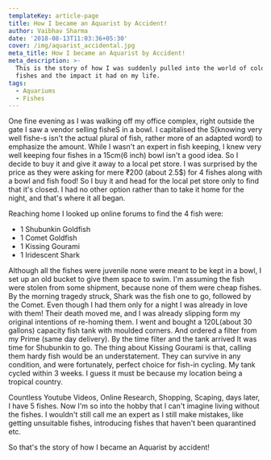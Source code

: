 ```yaml
---
templateKey: article-page
title: How I became an Aquarist by Accident!
author: Vaibhav Sharma
date: '2018-08-13T11:03:36+05:30'
cover: /img/aquarist_accidental.jpg
meta_title: How I became an Aquarist by Accident!
meta_description: >-
  This is the story of how I was suddenly pulled into the world of colorful
  fishes and the impact it had on my life.
tags:
  - Aquariums
  - Fishes
---
```

One fine evening as I was walking off my office complex, right outside the gate I saw a vendor selling fisheS in a bowl. I capitalised the S(knowing very well fishe-s isn't the actual plural of fish, rather more of an adapted word) to emphasize the amount. While I wasn't an expert in fish keeping, I knew very well keeping four fishes in a 15cm(6 inch) bowl isn't a good idea. So I decide to buy it and give it away to a local pet store. I was surprised by the price as they were asking for mere ₹200 (about 2.5$) for 4 fishes along with a bowl and fish food! So I buy it and head for the local pet store only to find that it's closed. I had no other option rather than to take it home for the night, and that's where it all began.

Reaching home I looked up online forums to find the 4 fish were:

* 1 Shubunkin Goldfish
* 1 Comet Goldfish 
* 1 Kissing Gourami 
* 1 Iridescent Shark 

Although all the fishes were juvenile none were meant to be kept in a bowl, I set up an old bucket to give them space to swim. I'm assuming the fish were stolen from some shipment, because none of them were cheap fishes. By the morning tragedy struck, Shark was the fish one to go, followed by the Comet. Even though I had them only for a night I was already in love with them! Their death moved me, and I was already slipping form my original intentions of re-homing them. I went and bought a 120L(about 30 gallons) capacity fish tank with moulded corners. And ordered a filter from my Prime (same day delivery). By the time filter and the tank arrived It was time for Shubunkin to go. The thing about Kissing Gourami is that, calling them hardy fish would be an understatement. They can survive in any condition, and were fortunately, perfect choice for fish-in cycling. My tank cycled within 3 weeks. I guess it must be because my location being a tropical country.

Countless Youtube Videos, Online Research, Shopping, Scaping, days later, I have 5 fishes. Now I'm so into the hobby that I can't imagine living without the fishes. I wouldn't still call me an expert as I still make mistakes, like getting unsuitable fishes, introducing fishes that haven't been quarantined etc.

So that's the story of how I became an Aquarist by accident!
